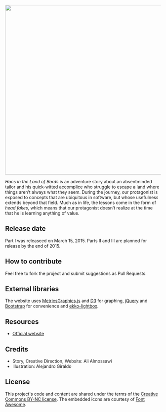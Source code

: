 <p align="center">
  <a href="http://bookofalgorithms.com/">
    <img src="https://thelandofbards.com/images/pic2.png" hspace="0" vspace="0" width="600" height="548">
  </a>
</p>

_Hans in the Land of Bards_ is an adventure story about an absentminded tailor and his quick-witted accomplice who struggle to escape a land where things aren’t always what they seem. During the journey, our protagonist is exposed to concepts that are ubiquitous in software, but whose usefulness extends beyond that field. Much as in life, the lessons come in the form of _head fakes_, which means that our protagonist doesn’t realize at the time that he is learning anything of value.

## Release date
Part I was releaseed on March 15, 2015. Parts II and III are planned for release by the end of 2015.

## How to contribute
Feel free to fork the project and submit suggestions as Pull Requests.

## External libraries
The website uses [MetricsGraphics.js](http://metricsgraphicsjs.org/) and [D3](https://github.com/mbostock/d3) for graphing, [jQuery](http://jquery.com/) and [Bootstrap](http://getbootstrap.com/) for convenience and  [ekko-lightbox](https://github.com/ashleydw/lightbox).

## Resources
* [Official website](http://thelandofbards.com)


## Credits
* Story, Creative Direction, Website: Ali Almossawi
* Illustration: Alejandro Giraldo

## License

This project's code and content are shared under the terms of the [Creative Commons BY-NC license](https://creativecommons.org/licenses/by-nc/3.0/us/). The embedded icons are courtesy of [Font Awesome](http://fortawesome.github.io/Font-Awesome/).
